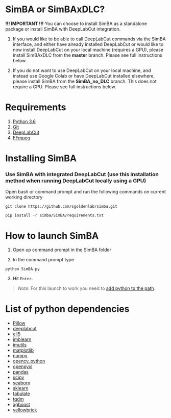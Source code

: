 # SimBA or SimBAxDLC?
**!!! IMPORTANT !!!**
You can choose to install SimBA as a standalone package or install SimBA with DeepLabCut integration.  

1) If you would like to be able to call DeepLabCut commands via the SimBA interface, and either have already installed DeepLabCut or would like to now install DeepLabCut on your local machine (requires a GPU), please install SimBAxDLC from the **master** branch.  Please see full instructions below.

2) If you do not want to use DeepLabCut on your local machine, and instead use Google Colab or have DeepLabCut installed elsewhere, please install SimBA from the **SimBA_no_DLC** branch. This does not require a GPU. Please see full instructions below.

# Requirements
1. [Python 3.6](https://www.python.org/downloads/release/python-360/)
2. [Git](https://git-scm.com/downloads) 
3. [DeepLabCut](https://github.com/AlexEMG/DeepLabCut/blob/master/docs/installation.md)
4. [FFmpeg](https://m.wikihow.com/Install-FFmpeg-on-Windows)

# Installing SimBA 

### Use SimBA with integrated DeepLabCut (use this installation method when running DeepLabCut locally using a GPU)  
Open bash or command prompt and run the following commands on current working directory

```
git clone https://github.com/sgoldenlab/simba.git

pip install -r simba/SimBA/requirements.txt
```

# How to launch SimBA

1. Open up command prompt in the SimBA folder

2. In the command prompt type
```
python SimBA.py
```
3. Hit `Enter`.

>*Note:* For this launch to work you need to [add python to the path](https://datatofish.com/add-python-to-windows-path/). 

# List of python dependencies
* [Pillow](https://github.com/python-pillow/Pillow)
* [deeplabcut](https://github.com/AlexEMG/DeepLabCut)
* [eli5](https://github.com/TeamHG-Memex/eli5)
* [imblearn](https://github.com/scikit-learn-contrib/imbalanced-learn/tree/master/imblearn)
* [imutils](https://github.com/jrosebr1/imutils)
* [matplotlib](https://github.com/matplotlib/matplotlib)
* [numpy](https://github.com/numpy/numpy)
* [opencv_python](https://github.com/skvark/opencv-python)
* [openpyxl](https://github.com/chronossc/openpyxl)
* [pandas](https://github.com/pandas-dev/pandas)
* [scipy](https://github.com/scipy/scipy)
* [seaborn](https://github.com/mwaskom/seaborn)
* [sklearn](https://github.com/scikit-learn/scikit-learn)
* [tabulate](https://bitbucket.org/astanin/python-tabulate/src/master/)
* [tqdm](https://github.com/tqdm/tqdm)
* [xgboost](https://github.com/dmlc/xgboost)
* [yellowbrick](https://github.com/DistrictDataLabs/yellowbrick)
